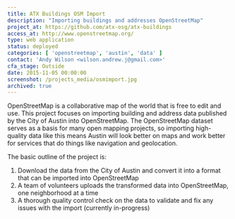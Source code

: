 ```yaml
---
title: ATX Buildings OSM Import
description: "Importing buildings and addresses OpenStreetMap"
project_at: https://github.com/atx-osg/atx-buildings
access_at: http://www.openstreetmap.org/
type: web application
status: deployed
categories: [ 'openstreetmap', 'austin', 'data' ]
contact: 'Andy Wilson <wilson.andrew.j@gmail.com>'
cfa_stage: Outside
date: 2015-11-05 00:00:00
screenshot: /projects_media/osmimport.jpg
archived: true
---
```


OpenStreetMap is a collaborative map of the world that is free to edit and use.
This project focuses on importing building and address data published by the
City of Austin into OpenStreetMap. The OpenStreetMap dataset serves as a basis
for many open mapping projects, so importing high-quality data like this means
Austin will look better on maps and work better for services that do things like
navigation and geolocation.

The basic outline of the project is:

1. Download the data from the City of Austin and convert it into a format that
 can be imported into OpenStreetMap
1. A team of volunteers uploads the transformed data into OpenStreetMap, one
 neighborhood at a time
1. A thorough quality control check on the data to validate and fix any issues
 with the import (currently in-progress)

